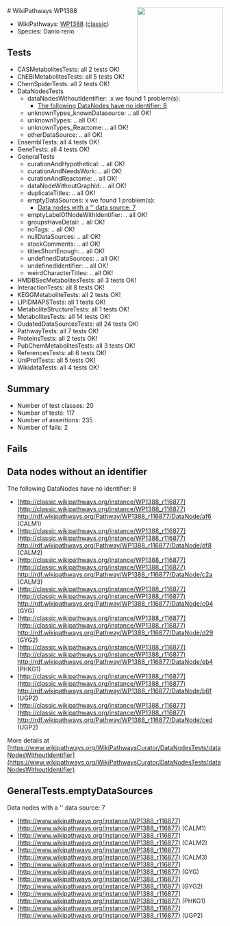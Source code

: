 <img style="float: right; width: 200px" src="https://upload.wikimedia.org/wikipedia/commons/thumb/8/83/Wplogo_with_text_500.png/640px-Wplogo_with_text_500.png" />
# WikiPathways WP1388

* WikiPathways: [WP1388](https://wikipathways.org/pathways/WP1388) ([classic](https://classic.wikipathways.org/instance/WP1388))
* Species: Danio rerio
## Tests
* CASMetabolitesTests: all 2 tests OK!
* ChEBIMetabolitesTests: all 5 tests OK!
* ChemSpiderTests: all 2 tests OK!
* DataNodesTests
    * dataNodesWithoutIdentifier: .x we found 1 problem(s):
        * [The following DataNodes have no identifier: 8](#d2d32fa7)
    * unknownTypes_knownDatasource: .. all OK!
    * unknownTypes: .. all OK!
    * unknownTypes_Reactome: .. all OK!
    * otherDataSource: .. all OK!
* EnsemblTests: all 4 tests OK!
* GeneTests: all 4 tests OK!
* GeneralTests
    * curationAndHypothetical: .. all OK!
    * curationAndNeedsWork: .. all OK!
    * curationAndReactome: .. all OK!
    * dataNodeWithoutGraphId: .. all OK!
    * duplicateTitles: .. all OK!
    * emptyDataSources: x we found 1 problem(s):
        * [Data nodes with a '' data source: 7](#3d121fd2)
    * emptyLabelOfNodeWithIdentifier: .. all OK!
    * groupsHaveDetail: .. all OK!
    * noTags: .. all OK!
    * nullDataSources: .. all OK!
    * stockComments: .. all OK!
    * titlesShortEnough: .. all OK!
    * undefinedDataSources: .. all OK!
    * undefinedIdentifier: .. all OK!
    * weirdCharacterTitles: .. all OK!
* HMDBSecMetabolitesTests: all 3 tests OK!
* InteractionTests: all 8 tests OK!
* KEGGMetaboliteTests: all 2 tests OK!
* LIPIDMAPSTests: all 1 tests OK!
* MetaboliteStructureTests: all 1 tests OK!
* MetabolitesTests: all 14 tests OK!
* OudatedDataSourcesTests: all 24 tests OK!
* PathwayTests: all 7 tests OK!
* ProteinsTests: all 2 tests OK!
* PubChemMetabolitesTests: all 3 tests OK!
* ReferencesTests: all 6 tests OK!
* UniProtTests: all 5 tests OK!
* WikidataTests: all 4 tests OK!


## Summary

* Number of test classes: 20
* Number of tests: 117
* Number of assertions: 235
* Number of fails: 2

## Fails

<a name="d2d32fa7" />

## Data nodes without an identifier

The following DataNodes have no identifier: 8

* [http://classic.wikipathways.org/instance/WP1388_r116877](http://classic.wikipathways.org/instance/WP1388_r116877) http://rdf.wikipathways.org/Pathway/WP1388_r116877/DataNode/af6 (CALM1)
* [http://classic.wikipathways.org/instance/WP1388_r116877](http://classic.wikipathways.org/instance/WP1388_r116877) http://rdf.wikipathways.org/Pathway/WP1388_r116877/DataNode/df8 (CALM2)
* [http://classic.wikipathways.org/instance/WP1388_r116877](http://classic.wikipathways.org/instance/WP1388_r116877) http://rdf.wikipathways.org/Pathway/WP1388_r116877/DataNode/c2a (CALM3)
* [http://classic.wikipathways.org/instance/WP1388_r116877](http://classic.wikipathways.org/instance/WP1388_r116877) http://rdf.wikipathways.org/Pathway/WP1388_r116877/DataNode/c04 (GYG)
* [http://classic.wikipathways.org/instance/WP1388_r116877](http://classic.wikipathways.org/instance/WP1388_r116877) http://rdf.wikipathways.org/Pathway/WP1388_r116877/DataNode/d29 (GYG2)
* [http://classic.wikipathways.org/instance/WP1388_r116877](http://classic.wikipathways.org/instance/WP1388_r116877) http://rdf.wikipathways.org/Pathway/WP1388_r116877/DataNode/eb4 (PHKG1)
* [http://classic.wikipathways.org/instance/WP1388_r116877](http://classic.wikipathways.org/instance/WP1388_r116877) http://rdf.wikipathways.org/Pathway/WP1388_r116877/DataNode/b6f (UGP2)
* [http://classic.wikipathways.org/instance/WP1388_r116877](http://classic.wikipathways.org/instance/WP1388_r116877) http://rdf.wikipathways.org/Pathway/WP1388_r116877/DataNode/ced (UGP2)


More details at [https://www.wikipathways.org/WikiPathwaysCurator/DataNodesTests/dataNodesWithoutIdentifier](https://www.wikipathways.org/WikiPathwaysCurator/DataNodesTests/dataNodesWithoutIdentifier)

<a name="3d121fd2" />

## GeneralTests.emptyDataSources

Data nodes with a '' data source: 7

* [http://www.wikipathways.org/instance/WP1388_r116877](http://www.wikipathways.org/instance/WP1388_r116877) (CALM1)
* [http://www.wikipathways.org/instance/WP1388_r116877](http://www.wikipathways.org/instance/WP1388_r116877) (CALM2)
* [http://www.wikipathways.org/instance/WP1388_r116877](http://www.wikipathways.org/instance/WP1388_r116877) (CALM3)
* [http://www.wikipathways.org/instance/WP1388_r116877](http://www.wikipathways.org/instance/WP1388_r116877) (GYG)
* [http://www.wikipathways.org/instance/WP1388_r116877](http://www.wikipathways.org/instance/WP1388_r116877) (GYG2)
* [http://www.wikipathways.org/instance/WP1388_r116877](http://www.wikipathways.org/instance/WP1388_r116877) (PHKG1)
* [http://www.wikipathways.org/instance/WP1388_r116877](http://www.wikipathways.org/instance/WP1388_r116877) (UGP2)


